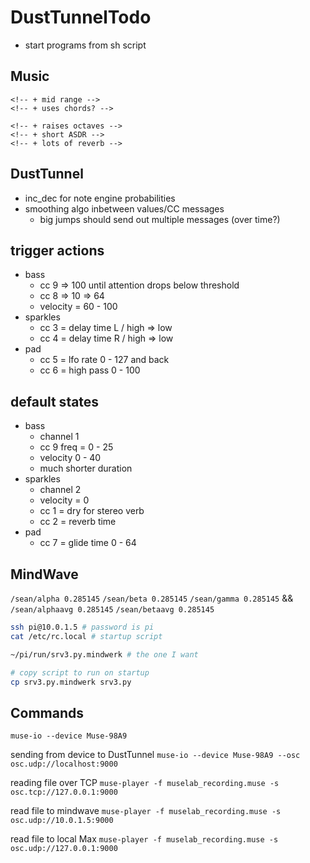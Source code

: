 # DustTunnelTodo #

<!-- * processing -->
<!-- * processing in DustTunnel -->
<!-- * osc listening -->
<!-- * osc to midi -->
<!-- * midi notes to logic -->
<!-- * osc to midi cc -->
<!-- * midi cc to logic -->
<!-- * assign cc messages to controls/automation -->
<!-- * headset to muze io -->
<!-- * headset to DustTunnel -->
<!-- * headset to DustTunnel to make a sound -->
<!-- * configure muze io -->
<!-- * record and playback - http://developer.choosemuse.com/research-tools/museplayer -->
* start programs from sh script

## Music ##

<!-- * multiple tracks/instruments with controls -->
<!-- * random midi notes separate tracks -->
<!-- * create three tracks -->
  <!-- - low droney sounds
    + drops octaves
    + really long release -->
  <!-- - pad swells -->
    <!-- + mid range -->
    <!-- + uses chords? -->
  <!-- - sparkles -->
    <!-- + raises octaves -->
    <!-- + short ASDR -->
    <!-- + lots of reverb -->
<!-- * hard limiter/compressor on master -->


## DustTunnel ##

<!-- * inc/dec methods of changing model values instead of within range -->
  <!-- - figure out amount of which to do so -->
<!-- * limit note engine to certain bands -->
* inc_dec for note engine probabilities
* smoothing algo inbetween values/CC messages
  - big jumps should send out multiple messages (over time?)
<!-- * `NoteFactory` -->
<!-- * `ControlChangeFactory` -->
  <!-- - update ranges -->
<!-- * random note selection from arrays of dorian scales -->
<!-- * random duration/velocity -->
<!-- * chord arrays -->
<!-- * scale arrays -->
<!-- * stopped signal (change person or takes off) -->
  <!-- - fade back to default state -->
  <!-- - change root note and scale -->

## trigger actions ##
* bass
  - cc 9 => 100 until attention drops below threshold
  - cc 8 => 10 => 64
  - velocity = 60 - 100
* sparkles
  - cc 3 = delay time L / high => low
  - cc 4 = delay time R / high => low
* pad
  - cc 5 = lfo rate 0 - 127 and back
  - cc 6 = high pass 0 - 100

## default states
* bass
  - channel 1
  - cc 9 freq = 0 - 25
  - velocity 0 - 40
  - much shorter duration
* sparkles
  - channel 2
  - velocity = 0
  - cc 1 = dry for stereo verb
  - cc 2 = reverb time
* pad
  - cc 7 = glide time 0 - 64

## MindWave ##

`/sean/alpha 0.285145`
`/sean/beta 0.285145`
`/sean/gamma 0.285145`
&&
`/sean/alphaavg 0.285145`
`/sean/betaavg 0.285145`

```sh
ssh pi@10.0.1.5 # password is pi
cat /etc/rc.local # startup script

~/pi/run/srv3.py.mindwerk # the one I want

# copy script to run on startup
cp srv3.py.mindwerk srv3.py
```

## Commands ##

`muse-io --device Muse-98A9`

sending from device to DustTunnel
`muse-io --device Muse-98A9 --osc osc.udp://localhost:9000`

reading file over TCP
`muse-player -f muselab_recording.muse -s osc.tcp://127.0.0.1:9000`

read file to mindwave
`muse-player -f muselab_recording.muse -s osc.udp://10.0.1.5:9000`

read file to local Max
`muse-player -f muselab_recording.muse -s osc.udp://127.0.0.1:9000`